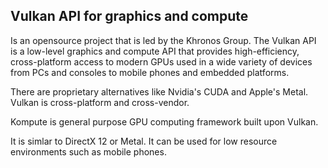 ## Vulkan API for graphics and compute
Is an opensource project that is led by the Khronos Group. The Vulkan API is a
low-level graphics and compute API that provides high-efficiency, cross-platform
access to modern GPUs used in a wide variety of devices from PCs and consoles to
mobile phones and embedded platforms. 

There are proprietary alternatives like Nvidia's CUDA and Apple's Metal. Vulkan
is cross-platform and cross-vendor.

Kompute is general purpose GPU computing framework built upon Vulkan.

It is simlar to DirectX 12 or Metal. It can be used for low resource
environments such as mobile phones.
